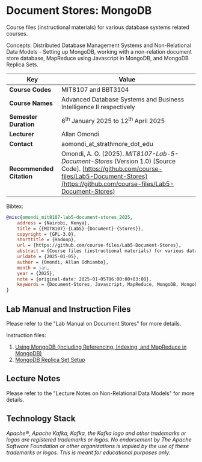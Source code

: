 # Document Stores: MongoDB

Course files (instructional materials) for various database systems related courses.

Concepts: Distributed Database Management Systems and Non-Relational Data Models - Setting up MongoDB, working with a non-relation document store database, MapReduce using Javascript in MongoDB, and MongoDB Replica Sets.

| **Key**                                                               | Value                                                                                                                                                                              |
|---------------|---------------------------------------------------------|
| **Course Codes**                                                       | MIT8107 and BBT3104                                                                                                                                                                            |
| **Course Names**                                                       | Advanced Database Systems and Business Intelligence II respectively                                                                                                                                                           |
| **Semester Duration**                                                 | 6<sup>th</sup> January 2025 to 12<sup>th</sup> April 2025                                                                                                                       |
| **Lecturer**                                                          | Allan Omondi                                                                                                                                                                       |
| **Contact**                                                           | aomondi_at_strathmore_dot_edu                                                                                                                                                      |
| **Recommended Citation** | Omondi, A. O. (2025). _MIT8107-Lab-5-Document-Stores_ (Version 1.0) [Source Code]. [https://github.com/course-files/Lab5-Document-Stores](https://github.com/course-files/Lab5-Document-Stores)  |

Bibtex:

```bibtex
@misc{omondi_mit8107-lab5-document-stores_2025,
    address = {Nairobi, Kenya},
    title = {{MIT8107}-{Lab5}-{Document}-{Stores}},
    copyright = {GPL-3.0},
    shorttitle = {Hadoop},
    url = {https://github.com/course-files/Lab5-Document-Stores},
    abstract = {Course files (instructional materials) for various database systems related courses. Concepts: Distributed Database Management Systems and Non-Relational Data Models - Setting up MongoDB, working with a non-relation document store database, MapReduce using Javascript in MongoDB, and MongoDB Replica Sets.},
    urldate = {2025-01-05},
    author = {Omondi, Allan Odhiambo},
    month = jan,
    year = {2025},
    note = {original-date: 2025-01-05T06:00:00+03:00},
    keywords = {Document-Stores, Javascript, MapReduce, MongoDB, MongoDB Replica Sets},
}
```

## Lab Manual and Instruction Files

Please refer to the "Lab Manual on Document Stores" for more details.

Instruction files:

1. [Using MongoDB (including Referencing, Indexing, and MapReduce in MongoDB)](instructions/1-using-mongodb.md)
2. [MongoDB Replica Set Setup](instructions/2-setup-mongodb-cluster.md)

## Lecture Notes

Please refer to the "Lecture Notes on Non-Relational Data Models" for more details.

## Technology Stack

_Apache®, Apache Kafka, Kafka, the Kafka logo and other trademarks or logos are registered trademarks or logos. No endorsement by The Apache Software Foundation or other organizations is implied by the use of these trademarks or logos. This is meant for educational purposes only._
